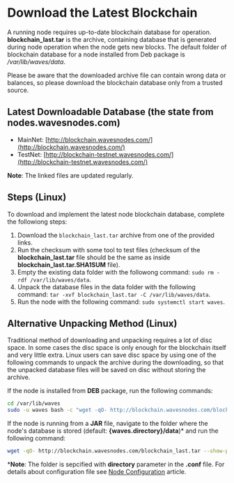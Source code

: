 # Download the Latest Blockchain

A running node requires up-to-date blockchain database for operation.
**blockchain_last.tar** is the archive, containing database that is generated during node operation when the node gets new blocks.
The default folder of blockchain database for a node installed from Deb package is _/var/lib/waves/data_.

Please be aware that the downloaded archive file can contain wrong data or balances, so please download the blockchain database only from a trusted source.

## Latest Downloadable Database (the state from nodes.wavesnodes.com)

* MainNet: [http://blockchain.wavesnodes.com/](http://blockchain.wavesnodes.com/)
* TestNet: [http://blockchain-testnet.wavesnodes.com/](http://blockchain-testnet.wavesnodes.com/)

**Note**: The linked files are updated regularly.

## Steps (Linux)

To download and implement the latest node blockchain database, complete the followiong steps:

1. Download the `blockchain_last.tar` archive from one of the provided links.
2. Run the checksum with some tool to test files (checksum of the **blockchain_last.tar** file should be the same as inside **blockchain_last.tar.SHA1SUM** file).
3. Empty the existing data folder with the followong command: `sudo rm -rdf /var/lib/waves/data`.
4. Unpack the database files in the data folder with the following command: `tar -xvf blockchain_last.tar -C /var/lib/waves/data`.
5. Run the node with the following command: `sudo systemctl start waves`.

## Alternative Unpacking Method (Linux)

Traditional method of downloading and unpacking requires a lot of disc space. In some cases the disc space is only enough for the blockchain itself and very little extra.
Linux users can save disc space by using one of the following commands to unpack the archive during the downloading, so that the unpacked database files will be saved on disc without storing the archive.

If the node is installed from **DEB** package, run the following commands:

```bash
cd /var/lib/waves
sudo -u waves bash -c "wget -qO- http://blockchain.wavesnodes.com/blockchain_last.tar --show-progress | tar xf -"
```

If the node is running from a **JAR** file, navigate to the folder where the node's database is stored (default: **{waves.directory}/data**)* and run the following command:

```bash
wget -qO- http://blockchain.wavesnodes.com/blockchain_last.tar --show-progress | tar xf -
```

***Note**: The folder is sepcified with **directory** parameter in the **.conf** file. For details about configuration file see [Node Configuration](/en/waves-node/node-configuration) article.
